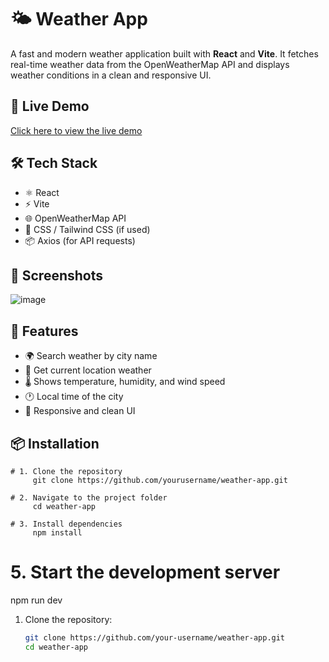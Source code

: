 # 🌤️ Weather App

A fast and modern weather application built with **React** and **Vite**. It fetches real-time weather data from the OpenWeatherMap API and displays weather conditions in a clean and responsive UI.

## 🚀 Live Demo

[Click here to view the live demo](https://your-deployed-app-link.com)

## 🛠️ Tech Stack

- ⚛️ React
- ⚡ Vite
- 🌐 OpenWeatherMap API
- 💅 CSS / Tailwind CSS (if used)
- 📦 Axios (for API requests)

## 📸 Screenshots

   ![image](https://github.com/user-attachments/assets/e70466fd-b5b1-43a6-9b32-38e36bf93bad)


## 🔧 Features

- 🌍 Search weather by city name
- 📍 Get current location weather
- 🌡️ Shows temperature, humidity, and wind speed
- 🕐 Local time of the city
- 🎨 Responsive and clean UI

## 📦 Installation
    # 1. Clone the repository
         git clone https://github.com/yourusername/weather-app.git

    # 2. Navigate to the project folder
         cd weather-app

    # 3. Install dependencies
         npm install

# 5. Start the development server
npm run dev

1. Clone the repository:

   ```bash
   git clone https://github.com/your-username/weather-app.git
   cd weather-app


